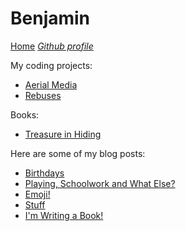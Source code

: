 # Benjamin

[Home](/) *[Github profile](https://github.com/benjamin-wilkins)*

My coding projects:

* [Aerial Media](https://benjamin-wilkins.github.io/Aerial-Media)
* [Rebuses](https://benjamin-wilkins.github.io/rebuses)

Books:

* [Treasure in Hiding](benjamin-wilkins.github.io/treasure-in-hiding)

Here are some of my blog posts:

* [Birthdays](/benjamin/birthdays-19-5-2020)
* [Playing, Schoolwork and What Else?](/benjamin/playing-schoolwork-and-what-else-20-5-2020)
* [Emoji!](/benjamin/emoji-22-5-2020)
* [Stuff](/benjamin/stuff-29-5-2020)
* [I'm Writing a Book!](/benjamin/writing-a-book-04-07-2020.md)
